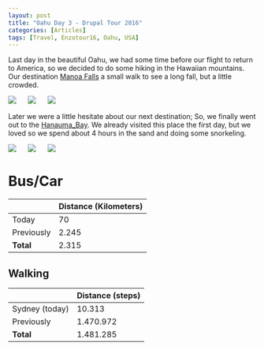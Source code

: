 ```yaml
---
layout: post
title: "Oahu Day 3 - Drupal Tour 2016"
categories: [Articles]
tags: [Travel, Enzotour16, Oahu, USA]
---
```

Last day in the beautiful Oahu, we had some time before our flight to return to America, so we decided to do some hiking in the Hawaiian mountains. Our destination [Manoa Falls](https://en.wikipedia.org/wiki/Manoa_Falls) a small walk to see a long fall, but a little crowded.

<img style="margin-right: 20px;" src="{{site.url }}/assets/img/manoa-falls-1.jpg"/>

<img style="margin-right: 20px;" src="{{site.url }}/assets/img/manoa-falls-2.jpg"/>

<img style="margin-right: 20px;" src="{{site.url }}/assets/img/manoa-falls-3.jpg"/>

Later we were a little hesitate about our next destination; So, we finally went out to the [Hanauma_Bay](https://en.wikipedia.org/wiki/Hanauma_Bay). We already visited this place the first day, but we loved so we spend about 4 hours in the sand and doing some snorkeling.

<img style="margin-right: 20px;" src="{{site.url }}/assets/img/hanauma-bay-1.jpg"/>

<img style="margin-right: 20px;" src="{{site.url }}/assets/img/hanauma-bay-2.jpg"/>

<img style="margin-right: 20px;" src="{{site.url }}/assets/img/hanauma-bay-3.jpg"/>

# Bus/Car
|  | Distance (Kilometers) |
|---|---|
| Today  |  70    |
| Previously  | 2.245 |
| **Total**  | 2.315 |

## Walking
|  | Distance (steps) |
|---|---|
| Sydney (today) | 10.313  |
| Previously  | 1.470.972 |
| **Total**  | 1.481.285 |